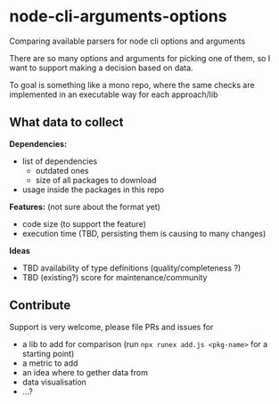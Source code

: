 # node-cli-arguments-options

Comparing available parsers for node cli options and arguments

There are so many options and arguments for picking one of them, so I want to support making a decision based on data.

To goal is something like a mono repo, where the same checks are implemented in an executable way for each approach/lib

## What data to collect

**Dependencies:**
- list of dependencies
  - outdated ones
  - size of all packages to download
- usage inside the packages in this repo

**Features:** (not sure about the format yet)
- code size (to support the feature)
- execution time (TBD, persisting them is causing to many changes)

**Ideas**  
- TBD availability of type definitions (quality/completeness ?)
- TBD (existing?) score for maintenance/community

## Contribute

Support is very welcome, please file PRs and issues for

- a lib to add for comparison (run `npx runex add.js <pkg-name>` for a starting point)
- a metric to add
- an idea where to gether data from
- data visualisation
- ...?
